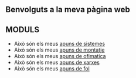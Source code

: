 ## Benvolguts a la meva pàgina web

## MODULS
- Això són els meus [apuns de sistemes](sistemes)
- Això són els meus [apuns de montatje](montaje)
- Això són els meus [apuns de ofimatica](ofimatica)
- Això són els meus [apuns de xarxes](xarxes)
- Això són els meus [apuns de fol](fol)